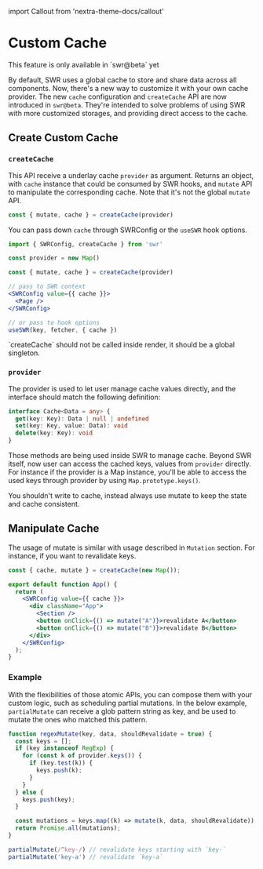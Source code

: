 import Callout from 'nextra-theme-docs/callout'

# Custom Cache

<Callout emoji="⚠️" background="bg-yellow-200 dark:text-gray-800">
  This feature is only available in `swr@beta` yet
</Callout>

By default, SWR uses a global cache to store and share data across all components. Now, there's a new way to customize it with your own cache provider.
The new `cache` configuration and `createCache`  API are now introduced in `swr@beta`. They're intended to solve problems of using SWR with more customized storages, and providing direct access to the cache.

## Create Custom Cache

### `createCache`

This API receive a underlay cache `provider` as argument. Returns an object, with `cache` instance that could be consumed by SWR hooks,
and `mutate` API to manipulate the corresponding cache. Note that it's not the global `mutate` API.

```js
const { mutate, cache } = createCache(provider)
```

You can pass down `cache` through SWRConfig or the `useSWR` hook options.

```jsx
import { SWRConfig, createCache } from 'swr'

const provider = new Map()

const { mutate, cache } = createCache(provider)

// pass to SWR context
<SWRConfig value={{ cache }}>
  <Page />
</SWRConfig>

// or pass to hook options
useSWR(key, fetcher, { cache })
```

<Callout emoji="🚨" background="bg-red-200 dark:text-gray-800">
  `createCache` should not be called inside render, it should be a global singleton.
</Callout>

### `provider`

The provider is used to let user manage cache values directly, and the interface should match the following definition:

```ts
interface Cache<Data = any> {
  get(key: Key): Data | null | undefined
  set(key: Key, value: Data): void
  delete(key: Key): void
}
```

Those methods are being used inside SWR to manage cache. Beyond SWR itself, now user can access the cached keys, values from `provider` directly.
For instance if the provider is a Map instance, you'll be able to access the used keys through provider by using `Map.prototype.keys()`.

<Callout emoji="🚨" background="bg-red-200 dark:text-gray-800">
  You shouldn't write to cache, instead always use mutate to keep the state and cache consistent.
</Callout>


## Manipulate Cache

The usage of mutate is similar with usage described in `Mutation` section. For instance, if you want to revalidate keys.

```jsx
const { cache, mutate } = createCache(new Map());

export default function App() {
  return (
    <SWRConfig value={{ cache }}>
      <div className="App">
        <Section />
        <button onClick={() => mutate("A")}>revalidate A</button>
        <button onClick={() => mutate("B")}>revalidate B</button>
      </div>
    </SWRConfig>
  );
}
```

### Example

With the flexibilities of those atomic APIs, you can compose them with your custom logic, such as scheduling partial mutations.
In the below example, `partialMutate` can receive a glob pattern string as key, and be used to mutate the ones who matched this pattern.

```js
function regexMutate(key, data, shouldRevalidate = true) {
  const keys = [];
  if (key instanceof RegExp) {
    for (const k of provider.keys()) {
      if (key.test(k)) {
        keys.push(k);
      }
    }
  } else {
    keys.push(key);
  }

  const mutations = keys.map((k) => mutate(k, data, shouldRevalidate));
  return Promise.all(mutations);
}

partialMutate(/^key-/) // revalidate keys starting with `key-`
partialMutate('key-a') // revalidate `key-a`
```
